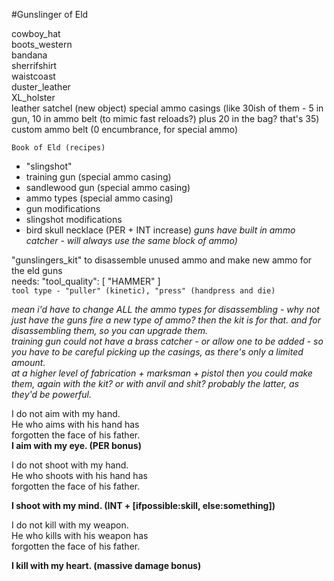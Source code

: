 #Gunslinger of Eld
  
cowboy_hat  
boots_western  
bandana  
sherrifshirt  
waistcoast  
duster_leather  
XL_holster  
leather satchel (new object)
special ammo casings (like 30ish of them - 5 in gun, 10 in ammo belt (to mimic fast reloads?) plus 20 in the bag? that's 35)
custom ammo belt (0 encumbrance, for special ammo)

`Book of Eld (recipes)`
+ "slingshot"
+ training gun (special ammo casing)
+ sandlewood gun (special ammo casing)
+ ammo types (special ammo casing)
+ gun modifications
+ slingshot modifications
+ bird skull necklace (PER + INT increase)
*guns have built in ammo catcher - will always use the same block of ammo)*

"gunslingers_kit" to disassemble unused ammo and make new ammo for the eld guns  
needs: "tool_quality": [ "HAMMER" ]  
`tool type - "puller" (kinetic), "press" (handpress and die)`  

*mean i'd have to change ALL the ammo types for disassembling - why not just have the guns fire a new type of ammo? then the kit is for that. and for disassembling them, so you can upgrade them.  
training gun could not have a brass catcher - or allow one to be added - so you have to be careful picking up the casings, as there's only a limited amount.  
at a higher level of fabrication + marksman + pistol then you could make them, again with the kit? or with anvil and shit? probably the latter, as they'd be powerful.*



I do not aim with my hand.  
He who aims with his hand has  
forgotten the face of his father.  
**I aim with my eye. (PER bonus)**

I do not shoot with my hand.  
He who shoots with his hand has  
forgotten the face of his father.

**I shoot with my mind. (INT + [ifpossible:skill, else:something])**

I do not kill with my weapon.  
He who kills with his weapon has  
forgotten the face of his father.

**I kill with my heart. (massive damage bonus)**